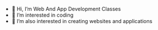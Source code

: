 - 👋 Hi, I’m Web And App Development Classes
- 👀 I’m interested in coding
- 💞️ I’m also interested in creating websites and applications

<!---
WebAndAppDevelopmentClasses/WebAndAppDevelopmentClasses is a ✨ special ✨ repository because its `README.md` (this file) appears on your GitHub profile.
You can click the Preview link to take a look at your changes.
--->
